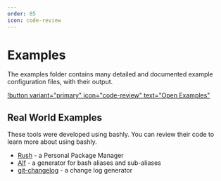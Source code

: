 ```yaml
---
order: 85
icon: code-review
---
```


# Examples

The examples folder contains many detailed and documented example configuration files, with their output.

[!button variant="primary" icon="code-review" text="Open Examples"](https://github.com/DannyBen/bashly/tree/master/examples#readme)


## Real World Examples

These tools were developed using bashly. You can review their code to learn more about using bashly.

- [Rush][rush] - a Personal Package Manager
- [Alf][alf] - a generator for bash aliases and sub-aliases
- [git-changelog][git-changelog] - a change log generator


[rush]: https://github.com/DannyBen/rush-cli
[alf]: https://github.com/DannyBen/alf
[git-changelog]: https://github.com/DannyBen/git-changelog
